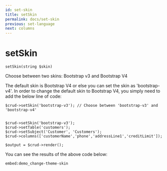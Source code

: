 ```yaml
---
id: set-skin
title: setSkin
permalink: docs/set-skin
previous: set-language
next: columns
---
```


# setSkin

<pre><code class="language-php">setSkin(string $skin)</code></pre>

Choose between two skins: Bootstrap v3 and Bootstrap V4

The default skin is Bootstrap V4 or else you can set the skin as 'bootstrap-v4'. In order to change the default skin to Bootstrap V4, you simply need to add the below line of code:

<pre><code class="language-php">$crud->setSkin('bootstrap-v3'); // Choose between 'bootstrap-v3' and 'bootstrap-v4'</code></pre>

<pre><code class="language-php">
$crud->setSkin('bootstrap-v3');
$crud->setTable('customers');
$crud->setSubject('Customer', 'Customers');
$crud->columns(['customerName','phone','addressLine1','creditLimit']);

$output = $crud->render();</code></pre>

You can see the results of the above code below:

`embed:demo_change-theme-skin`
